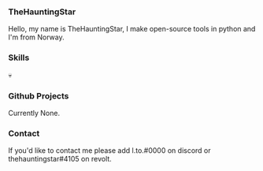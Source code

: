 ### TheHauntingStar
Hello, my name is TheHauntingStar, I make open-source tools in python and I'm from Norway.
### Skills
💀 
### Github Projects
Currently None.
### Contact
If you'd like to contact me please add l.to.#0000 on discord or thehauntingstar#4105 on revolt.
